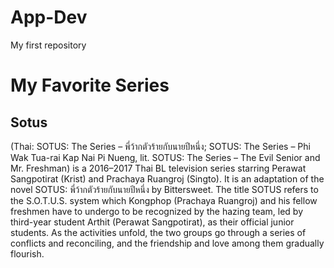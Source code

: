 # App-Dev
My first repository
# My Favorite Series 
## Sotus 
(Thai: SOTUS: The Series – พี่ว้ากตัวร้ายกับนายปีหนึ่ง; SOTUS: The Series – Phi Wak Tua-rai Kap Nai Pi Nueng, lit. SOTUS: The Series – The Evil Senior and Mr. Freshman) is a 2016–2017 Thai BL television series starring Perawat Sangpotirat (Krist) and Prachaya Ruangroj (Singto). It is an adaptation of the novel SOTUS: พี่ว้ากตัวร้ายกับนายปีหนึ่ง by Bittersweet. The title SOTUS refers to the S.O.T.U.S.  system which Kongphop (Prachaya Ruangroj) and his fellow freshmen have to undergo to be recognized by the hazing team, led by third-year student Arthit (Perawat Sangpotirat), as their official junior students. As the activities unfold, the two groups go through a series of conflicts and reconciling, and the friendship and love among them gradually flourish.
